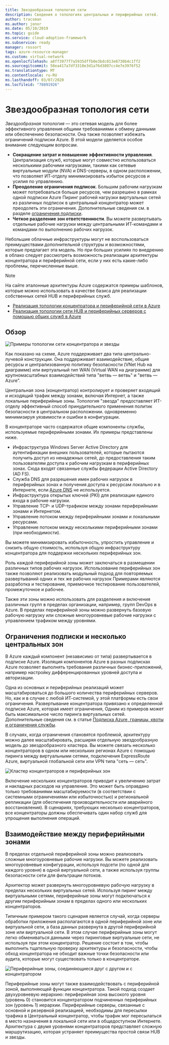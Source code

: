 ```yaml
---
title: Звездообразная топология сети
description: Сведения о топологиях центральных и периферийных сетей.
author: tracsman
ms.author: jonor
ms.date: 05/10/2019
ms.topic: guide
ms.service: cloud-adoption-framework
ms.subservice: ready
manager: rossort
tags: azure-resource-manager
ms.custom: virtual-network
ms.openlocfilehash: a8ff3977f7a5935dffb0e3bdc013e8730b4c1ff2
ms.sourcegitcommit: 58ea417a7df3318e3d1a76d3807cc4e7e3976f52
ms.translationtype: MT
ms.contentlocale: ru-RU
ms.lasthandoff: 03/07/2020
ms.locfileid: "78891926"
---
```

<!-- cSpell:ignore tracsman jonor rossort NVAs -->

# <a name="hub-and-spoke-network-topology"></a>Звездообразная топология сети

*Звездообразная топология* — это сетевая модель для более эффективного управления общими требованиями к обмену данными или обеспечению безопасности. Она также позволяет избежать ограничений подписки Azure. В этой модели уделяется особое внимание следующим вопросам.

- **Сокращение затрат и повышение эффективности управления**. Централизация служб, которые могут совместно использоваться несколькими рабочими нагрузками, такими как сетевые виртуальные модули (NVA) и DNS-серверы, в одном расположении, что позволяет ИТ-отделу минимизировать избыток ресурсов и усилия по управлению.
- **Преодоление ограничения подписок**. Большим рабочим нагрузкам может потребоваться больше ресурсов, чем разрешено в рамках одной подписки Azure Пиринг рабочей нагрузки виртуальных сетей из различных подписок в центральный концентратор может преодолеть эти ограничения. Дополнительные сведения см. в разделе [ограничения подписки](https://docs.microsoft.com/azure/azure-subscription-service-limits).
- **Четкое разделение зон ответственности**. Вы можете развертывать отдельные рабочие нагрузки между центральными ИТ-командами и командами по выполнению рабочих нагрузок.

Небольшие облачные инфраструктуры могут не воспользоваться преимуществами дополнительной структуры и возможностями, которые предлагает эта модель. Но при больших усилиях по внедрению в облако следует рассмотреть возможность реализации архитектуры концентратора и периферийной сети, если у них есть какие-либо проблемы, перечисленные выше.

> [!NOTE]
> На сайте эталонные архитектуры Azure содержатся примеры шаблонов, которые можно использовать в качестве базиса для реализации собственных сетей HUB и периферийных служб.
>
> - [Реализация топологии концентратора и периферийной сети в Azure](https://docs.microsoft.com/azure/architecture/reference-architectures/hybrid-networking/hub-spoke)
> - [Реализация топологии сети HUB и периферийных серверов с помощью общих служб в Azure](https://docs.microsoft.com/azure/architecture/reference-architectures/hybrid-networking/shared-services)

## <a name="overview"></a>Обзор

![Примеры топологии сети концентратора и звезды][1]

Как показано на схеме, Azure поддерживает два типа центрально-лучевой конструкции. Она поддерживает взаимодействие, общие ресурсы и централизованную политику безопасности (VNet Hub на диаграмме) или виртуальный тип WAN (Virtual WAN на диаграмме) для крупномасштабных взаимодействий типа "ветвь — ветвь" и "ветвь — Azure".

Центральная зона (концентратор) контролирует и проверяет входящий и исходящий трафик между зонами, включая Интернет, а также локальные периферийные зоны. Топология "звезда" предоставляет ИТ-отделу эффективный способ принудительного применения политик безопасности в центральном расположении. одновременно минимизируя уязвимости и ошибки в конфигурации.

В концентраторе часто содержатся общие компоненты службы, используемые периферийными зонами. Их примеры представлены ниже.

- Инфраструктура Windows Server Active Directory для аутентификации внешних пользователей, которые пытаются получить доступ из ненадежных сетей, до предоставления таким пользователям доступа к рабочим нагрузкам в периферийных зонах. Сюда входят связанные службы федерации Active Directory (AD FS).
- Служба DNS для разрешения имен рабочих нагрузок в периферийных зонах и получения доступа к ресурсам локально и в Интернете, если [Azure DNS](https://docs.microsoft.com/azure/dns/dns-overview) не используется.
- Инфраструктура открытых ключей (PKI) для реализации единого входа в рабочие нагрузки.
- Управление TCP- и UDP-трафиком между зонами периферийными зонами и Интернетом.
- Управление потоком между периферийными зонами и локальными ресурсами.
- Управление потоком между несколькими периферийными зонами (при необходимости).

Вы можете минимизировать избыточность, упростить управление и снизить общую стоимость, используя общую инфраструктуру концентратора для поддержки нескольких периферийных зон.

Роль каждой периферийной зоны может заключаться в размещении различных типов рабочих нагрузок. Использование периферийных зон также позволяют реализовать модульный подход для повторяемых развертываний одних и тех же рабочих нагрузок Примерами являются разработка и тестирование, приемочное тестирование пользователей, промежуточное и рабочее.

Также эти зоны можно использовать для разделения и включения различных групп в пределах организации, например, групп DevOps в Azure. В пределах периферийной зоны можно развернуть базовую рабочую нагрузку или сложные многоуровневые рабочие нагрузки с управлением трафиком между уровнями.

## <a name="subscription-limits-and-multiple-hubs"></a>Ограничения подписки и несколько центральных зон

В Azure каждый компонент (независимо от типа) развертывается в подписке Azure. Изоляция компонентов Azure в разных подписках Azure позволяет выполнять требования различных бизнес-приложений, например настройку дифференцированных уровней доступа и авторизации.

Одна из основных и периферийных реализаций может масштабироваться до большого количества периферийных серверов. Но, как и в случае с любой ИТ-системой, у этой платформы есть свои ограничения. Развертывание концентратора привязано к определенной подписке Azure, которая имеет ограничения, Одним из примеров может быть максимальное число пиринга виртуальных сетей. Дополнительные сведения см. в статье [Подписка Azure, границы, квоты и ограничения службы](https://docs.microsoft.com/azure/azure-subscription-service-limits).

В случаях, когда ограничения становятся проблемой, архитектуру можно далее масштабировать, расширяя отдельную звездообразную модель до звездообразного кластера. Вы можете связать несколько концентраторов в одном или нескольких регионах Azure с помощью пиринга между виртуальными сетями, подключения ExpressRoute Azure, виртуальной глобальной сети или VPN типа "сеть — сеть".

![Кластер концентраторов и периферийных зон][2]

Включение нескольких концентраторов приводит к увеличению затрат и накладных расходов на управление. Это может быть оправдано только требованиями масштабируемости (в соответствии с системными ограничениями или избыточностью) и региональной репликации (для обеспечения производительности или аварийного восстановления). В сценариях, требующих несколько концентраторов, все концентраторы должны обеспечивать один набор служб для упрощения выполнения операций.

## <a name="interconnection-between-spokes"></a>Взаимодействие между периферийными зонами

В пределах отдельной периферийной зоны можно реализовать сложные многоуровневые рабочие нагрузки. Вы можете реализовать многоуровневые конфигурации, используя подсети (по одной для каждого уровня) в одной виртуальной сети, а также используя группы безопасности сети для фильтрации потоков.

Архитектор может развернуть многоуровневую рабочую нагрузку в пределах нескольких виртуальных сетей. Используя пиринг между виртуальными сетями, периферийные зоны могут подключаться к другим периферийным зонам в пределах одного или нескольких концентраторов.

Типичным примером такого сценария является случай, когда серверы обработки приложения располагаются в одной периферийной зоне или виртуальной сети, а база данных развернута в другой периферийной зоне или виртуальной сети. В этом случае периферийные зоны могут легко обмениваться данными через пиринговые виртуальные сети, не используя при этом концентратор. Решение состоит в том, чтобы выполнить тщательную проверку архитектуры и безопасности, чтобы обход концентратора не обходит важные точки безопасности или аудита, которые могут существовать только в концентраторе.

![Периферийные зоны, соединяющиеся друг с другом и с концентратором][3]

Периферийные зоны могут также взаимодействовать с периферийной зоной, выполняющей функции концентратора. Такой подход создает двухуровневую иерархию: периферийная зона высокого уровня (уровень 0) становится концентратором подчиненных периферийных зон (уровень 1) иерархии. Периферийные серверы, связанные с основной и резервной реализацией, необходимы для пересылки трафика в Центральный концентратор, чтобы трафик мог пересылаться в место назначения в локальной сети или в общедоступном Интернете. Архитектура с двумя уровнями концентраторов представляет сложную маршрутизацию, которая устраняет преимущества простой связи HUB и звезды.

<!-- images -->

[1]: ../../_images/azure-best-practices/network-hub-spoke-high-level.png "Подробный пример звездообразной топологии"
[2]: ../../_images/azure-best-practices/network-hub-spokes-cluster.png "Кластер концентраторов и периферийных зон"
[3]: ../../_images/azure-best-practices/network-spoke-to-spoke.png "Связь между периферийными зонами"
